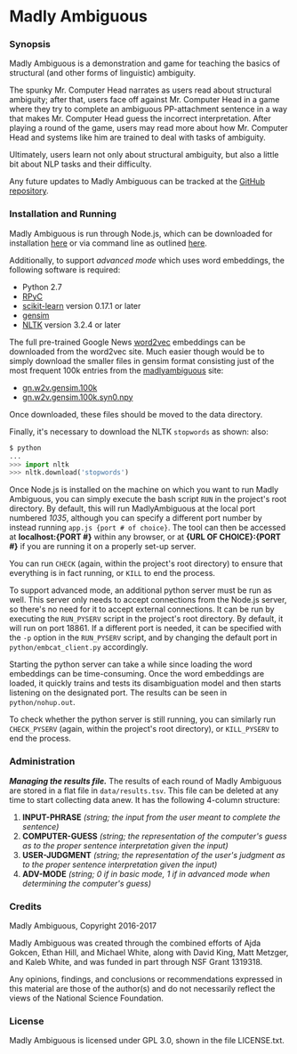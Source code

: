 # Madly Ambiguous

### Synopsis

Madly Ambiguous is a demonstration and game for teaching the basics of structural (and other forms of linguistic) ambiguity.

The spunky Mr. Computer Head narrates as users read about structural ambiguity; after that, users face off against Mr. Computer Head in a game where they try to complete an ambiguous PP-attachment sentence in a way that makes Mr. Computer Head guess the incorrect interpretation. After playing a round of the game, users may read more about how Mr. Computer Head and systems like him are trained to deal with tasks of ambiguity.

Ultimately, users learn not only about structural ambiguity, but also a little bit about NLP tasks and their difficulty.

Any future updates to Madly Ambiguous can be tracked at the [GitHub repository](https://github.com/ajdagokcen/madlyambiguous-repo).

### Installation and Running

Madly Ambiguous is run through Node.js, which can be downloaded for installation [here](https://nodejs.org/en/download/) or via command line as outlined [here](https://nodejs.org/en/download/package-manager/).

Additionally, to support *advanced mode* which uses word embeddings, the following software is required:

* Python 2.7
* [RPyC](https://rpyc.readthedocs.io/en/latest/)
* [scikit-learn](http://scikit-learn.org/stable/install.html) version 0.17.1 or later 
* [gensim](http://radimrehurek.com/gensim/install.html)
* [NLTK](http://www.nltk.org/install.html) version 3.2.4 or later 

The full pre-trained Google News [word2vec](https://code.google.com/archive/p/word2vec/) embeddings can be downloaded from the word2vec site.  Much easier though would be to simply download the smaller files in gensim format consisting just of the most frequent 100k entries from the [madlyambiguous](http://madlyambiguous.osu.edu) site:

* [gn.w2v.gensim.100k](http://madlyambiguous.osu.edu:1035/data/gn.w2v.gensim.100k)
* [gn.w2v.gensim.100k.syn0.npy](http://madlyambiguous.osu.edu:1035/data/gn.w2v.gensim.100k.syn0.npy)

Once downloaded, these files should be moved to the data directory.

Finally, it's necessary to download the NLTK `stopwords` as shown:
also:

```python
$ python
...
>>> import nltk
>>> nltk.download('stopwords')
```

Once Node.js is installed on the machine on which you want to run Madly Ambiguous, you can simply execute the bash script `RUN` in the project's root directory. By default, this will run MadlyAmbiguous at the local port numbered *1035*, although you can specify a different port number by instead running `app.js {port # of choice}`. The tool can then be accessed at **localhost:{PORT #}** within any browser, or at **{URL OF CHOICE}:{PORT #}** if you are running it on a properly set-up server.

You can run `CHECK` (again, within the project's root directory) to ensure that everything is in fact running, or `KILL` to end the process.

To support advanced mode, an additional python server must be run as well.  This server only needs to accept connections from the Node.js server, so there's no need for it to accept external connections.  It can be run by executing the `RUN_PYSERV` script in the project's root directory.  By default, it will run on port 18861.  If a different port is needed, it can be specified with the `-p` option in the `RUN_PYSERV` script, and by changing the default port in `python/embcat_client.py` accordingly.

Starting the python server can take a while since loading the word embeddings can be time-consuming.  Once the word embeddings are loaded, it quickly trains and tests its disambiguation model and then starts listening on the designated port.  The results can be seen in `python/nohup.out`.

To check whether the python server is still running, you can similarly run `CHECK_PYSERV` (again, within the project's root directory), or `KILL_PYSERV` to end the process.

### Administration

***Managing the results file.*** The results of each round of Madly Ambiguous are stored in a flat file in `data/results.tsv`.  This file can be deleted at any time to start collecting data anew.  It has the following 4-column structure:

1. **INPUT-PHRASE** *(string; the input from the user meant to complete the sentence)*
2. **COMPUTER-GUESS** *(string; the representation of the computer's guess as to the proper sentence interpretation given the input)*
3. **USER-JUDGMENT** *(string; the representation of the user's judgment as to the proper sentence interpretation given the input)*
4. **ADV-MODE** *(string; 0 if in basic mode, 1 if in advanced mode when determining the computer's guess)*

### Credits

Madly Ambiguous, Copyright 2016-2017

Madly Ambiguous was created through the combined efforts of Ajda Gokcen, Ethan Hill, and Michael White, along with David King, Matt Metzger, and Kaleb White, and was funded in part through NSF Grant 1319318.

Any opinions, findings, and conclusions or recommendations expressed in this material are those of the author(s) and do not necessarily reflect the views of the National Science Foundation.

### License

Madly Ambiguous is licensed under GPL 3.0, shown in the file LICENSE.txt.

